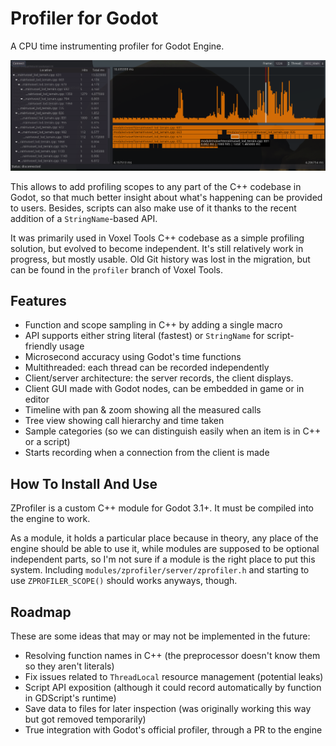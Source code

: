 Profiler for Godot
=========================

A CPU time instrumenting profiler for Godot Engine.

![Client GUI embedded in a game](screenshot.png)

This allows to add profiling scopes to any part of the C++ codebase in Godot, so that much better insight about what's happening can be provided to users. Besides, scripts can also make use of it thanks to the recent addition of a `StringName`-based API.

It was primarily used in Voxel Tools C++ codebase as a simple profiling solution, but evolved to become independent. It's still relatively work in progress, but mostly usable.
Old Git history was lost in the migration, but can be found in the `profiler` branch of Voxel Tools.


Features
---------------------------

- Function and scope sampling in C++ by adding a single macro
- API supports either string literal (fastest) or `StringName` for script-friendly usage
- Microsecond accuracy using Godot's time functions
- Multithreaded: each thread can be recorded independently
- Client/server architecture: the server records, the client displays.
- Client GUI made with Godot nodes, can be embedded in game or in editor
- Timeline with pan & zoom showing all the measured calls
- Tree view showing call hierarchy and time taken
- Sample categories (so we can distinguish easily when an item is in C++ or a script)
- Starts recording when a connection from the client is made


How To Install And Use
-------------------------

ZProfiler is a custom C++ module for Godot 3.1+. It must be compiled into the engine to work.

As a module, it holds a particular place because in theory, any place of the engine should be able to use it, while modules are supposed to be optional independent parts, so I'm not sure if a module is the right place to put this system. Including `modules/zprofiler/server/zprofiler.h` and starting to use `ZPROFILER_SCOPE()` should works anyways, though.


Roadmap
---------

These are some ideas that may or may not be implemented in the future:

* Resolving function names in C++ (the preprocessor doesn't know them so they aren't literals)
* Fix issues related to `ThreadLocal` resource management (potential leaks)
* Script API exposition (although it could record automatically by function in GDScript's runtime)
* Save data to files for later inspection (was originally working this way but got removed temporarily)
* True integration with Godot's official profiler, through a PR to the engine
